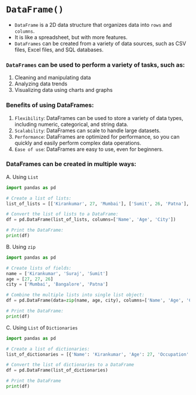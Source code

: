 # `DataFrame()`

- `DataFrame` is a 2D data structure that organizes data into `rows` and `columns`.
- It is like a spreadsheet, but with more features.
- `DataFrames` can be created from a variety of data sources, such as CSV files, Excel files, and SQL databases.

### `DataFrames` can be used to perform a variety of tasks, such as:

1. Cleaning and manipulating data
2. Analyzing data trends
3. Visualizing data using charts and graphs

### Benefits of using DataFrames:

1. `Flexibility`: DataFrames can be used to store a variety of data types, including numeric, categorical, and string data.
2. `Scalability`: DataFrames can scale to handle large datasets.
3. `Performance`: DataFrames are optimized for performance, so you can quickly and easily perform complex data operations.
4. `Ease of use`: DataFrames are easy to use, even for beginners.

### DataFrames can be created in multiple ways:

A. Using `List`
```python
import pandas as pd

# Create a list of lists:
list_of_lists = [['Kirankumar', 27, 'Mumbai'], ['Sumit', 26, 'Patna'], ['Suraj', 27, 'Bangalore']]

# Convert the list of lists to a DataFrame:
df = pd.DataFrame(list_of_lists, columns=['Name', 'Age', 'City'])

# Print the DataFrame:
print(df)
```

B. Using `zip`
```python
import pandas as pd

# Create lists of fields:
name = ['Kirankumar', 'Suraj', 'Sumit']
age = [27, 27, 26]
city = ['Mumbai', 'Bangalore', 'Patna']

# Combine the multiple lists into single list object:
df = pd.DataFrame(data=zip(name, age, city), columns=['Name', 'Age', 'City'])

# Print the DataFrame:
print(df)
```

C. Using `List` of `Dictionaries`
```python
import pandas as pd

# Create a list of dictionaries:
list_of_dictionaries = [{'Name': 'Kirankumar', 'Age': 27, 'Occupation': 'Data Scientist'}, {'Name': 'Suraj', 'Age': 27, 'Occupation': 'DevOps'}, {'Name': 'Sumit', 'Age': 26, 'Occupation': 'Python Developer'}]

# Convert the list of dictionaries to a DataFrame
df = pd.DataFrame(list_of_dictionaries)

# Print the DataFrame
print(df)
```
